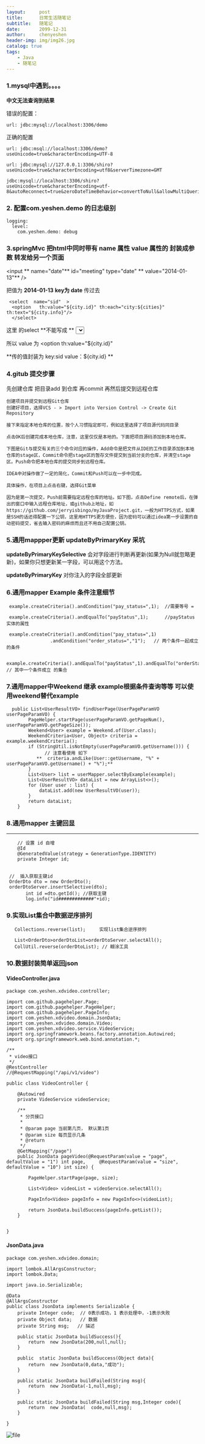 ```yaml
---
layout:     post
title:      日常生活随笔记
subtitle:   随笔记
date:       2099-12-31
author:     chenyeshen
header-img: img/img26.jpg
catalog: true
tags:
    - Java
    - 随笔记
---
```




### 1.mysql中遇到。。。。

 **中文无法查询到结果** 

错误的配置： 

```
url: jdbc:mysql://localhost:3306/demo

```

正确的配置  

```url: jdbc:msql://localhost:3306/demo?useUnicode=true&characterEncoding=UTF-8```


 ``` url: jdbc:mysql://127.0.0.1:3306/shiro?useUnicode=true&characterEncoding=utf8&serverTimezone=GMT ```

```
jdbc:mysql://localhost:3306/shiro?useUnicode=true&characterEncoding=utf-8&autoReconnect=true&zeroDateTimeBehavior=convertToNull&allowMultiQueries=true&useSSL=false
```

### 2. 配置com.yeshen.demo 的日志级别
```
logging:
  level:
    com.yeshen.demo: debug
```
### 3.springMvc  把html中同时带有 name 属性  value 属性的 封装成参数  转发给另一个页面

<input ** name="date"**  id="meeting" type="date" ** value="2014-01-13"** /></div>

把值为  **2014-01-13**   **key为 date**  传过去


```
 <select  name="sid"  >
  <option   th:value="${city.id}" th:each="city:${cities}" th:text="${city.info}"/>
  </select>
```
这里 的select  **不能写成 **  <select  name="sid" value="${city.id}" >

所以 value 为  <option   th:value="${city.id}"

 **传的值封装为 
key:sid
value：${city.id}  ** 


### 4.gitub 提交步骤     
 先创建仓库  把目录add 到仓库  再commit 再然后提交到远程仓库


```
创建项目并提交到远程Git仓库
创建好项目，选择VCS - > Import into Version Control -> Create Git Repository

接下来指定本地仓库的位置，按个人习惯指定即可，例如这里选择了项目源代码同目录

点击OK后创建完成本地仓库，注意，这里仅仅是本地的。下面把项目源码添加到本地仓库。

下图是Git与提交有关的三个命令对应的操作，Add命令是把文件从IDE的工作目录添加到本地仓库的stage区，Commit命令把stage区的暂存文件提交到当前分支的仓库，并清空stage区。Push命令把本地仓库的提交同步到远程仓库。

IDEA中对操作做了一定的简化，Commit和Push可以在一步中完成。

具体操作，在项目上点击右键，选择Git菜单

因为是第一次提交，Push前需要指定远程仓库的地址。如下图，点击Define remote后，在弹出的窗口中输入远程仓库地址，或github上地址，如https://github.com/jerryisbingo/myJavaProject.git，一般为HTTPS方式，如果是SSH的话还得配置一下公钥，这里用HTTPS更方便些，因为密码可以通过idea第一步设置的自动密码提交，省去输入密码的麻烦而且还不用自己配置公钥。
```



### 5.通用mappper更新 updateByPrimaryKey  采坑



 **updateByPrimaryKeySelective** 会对字段进行判断再更新(如果为Null就忽略更新)，如果你只想更新某一字段，可以用这个方法。



 **updateByPrimaryKey** 对你注入的字段全部更新



###  6.通用mapper  Example  条件注意细节


```
 example.createCriteria().andCondition("pay_status=",1);  //需要等号 =

 example.createCriteria().andEqualTo("payStatus",1);      //payStatus  实体的属性
```


```
 example.createCriteria().andCondition("pay_status=",1)
                .andCondition("order_status=","1");   // 两个条件一起成立 的条件

 example.createCriteria().andEqualTo("payStatus",1).andEqualTo("orderStatus",1); // 其中一个条件成立 的集合

```
### 7.通用mapper中Weekend 继承 example根据条件查询等等 可以使用weekend替代example

```
  public List<UserResultVO> findUserPage(UserPageParamVO userPageParamVO) {
        PageHelper.startPage(userPageParamVO.getPageNum(), userPageParamVO.getPageSize());
        Weekend<User> example = Weekend.of(User.class);
        WeekendCriteria<User, Object> criteria = example.weekendCriteria();
        if (StringUtil.isNotEmpty(userPageParamVO.getUsername())) {
              // 注意看使用 如下
           **  criteria.andLike(User::getUsername, "%" + userPageParamVO.getUsername() + "%");** 
        }
        List<User> list = userMapper.selectByExample(example);
        List<UserResultVO> dataList = new ArrayList<>();
        for (User user : list) {
            dataList.add(new UserResultVO(user));
        }
        return dataList;
    }

```

### 8.通用mapper 主键回显

****

```
    // 设置 id 自增
    @Id
    @GeneratedValue(strategy = GenerationType.IDENTITY)
    private Integer id;


 //  插入获取主键id
 OrderDto dto = new OrderDto();
 orderDtoServer.insertSelective(dto);
       int id =dto.getId(); //获取主键
       log.info("id#############"+id);

```



### 9.实现List集合中数据逆序排列


```
   Collections.reverse(list);     实现list集合逆序排列

   List<OrderDto>orderDtoList=orderDtoServer.selectAll();
   CollUtil.reverse(orderDtoList); // 糊涂工具  
```





### 10.数据封装简单返回json



#### VideoController.java

```
package com.yeshen.xdvideo.controller;

import com.github.pagehelper.Page;
import com.github.pagehelper.PageHelper;
import com.github.pagehelper.PageInfo;
import com.yeshen.xdvideo.domain.JsonData;
import com.yeshen.xdvideo.domain.Video;
import com.yeshen.xdvideo.service.VideoService;
import org.springframework.beans.factory.annotation.Autowired;
import org.springframework.web.bind.annotation.*;

/**
 * video接口
 */
@RestController
//@RequestMapping("/api/v1/video")

public class VideoController {

    @Autowired
    private VideoService videoService;

    /**
     * 分页接口
     *
     * @param page 当前第几页， 默认第1页
     * @param size 每页显示几条
     * @return
     */
    @GetMapping("/page")
    public JsonData pageVideo(@RequestParam(value = "page", defaultValue = "1") int page,     @RequestParam(value = "size", defaultValue = "10") int size) {

        PageHelper.startPage(page, size);

        List<Video> videoList = videoService.selectAll();

        PageInfo<Video> pageInfo = new PageInfo<>(videoList);
        
        return JsonData.buildSuccess(pageInfo.getList());
    }

   
}

```

#### JsonData.java

```
package com.yeshen.xdvideo.domain;

import lombok.AllArgsConstructor;
import lombok.Data;

import java.io.Serializable;

@Data
@AllArgsConstructor
public class JsonData implements Serializable {
    private Integer code;  // 0表示成功，1 表示处理中，-1表示失败
    private Object data;   // 数据
    private String msg;   // 描述

    public static JsonData buildSuccess(){
        return  new JsonData(200,null,null);
    }

    public  static JsonData buildSuccess(Object data){
        return  new JsonData(0,data,"成功");
    }

    public static JsonData buildFailed(String msg){
        return  new JsonData(-1,null,msg);
    }

    public static JsonData buildFailed(String msg,Integer code){
        return  new JsonData(  code,null,msg);
    }

}

```

![file](https://chenyeshen.oss-cn-shenzhen.aliyuncs.com/oneblog/article/20190824222758279.png)











